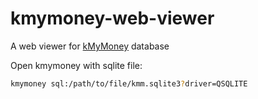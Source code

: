 # kmymoney-web-viewer
A web viewer for [kMyMoney](https://github.com/KDE/kmymoney) database


Open kmymoney with sqlite file:
```bash
kmymoney sql:/path/to/file/kmm.sqlite3?driver=QSQLITE
```
